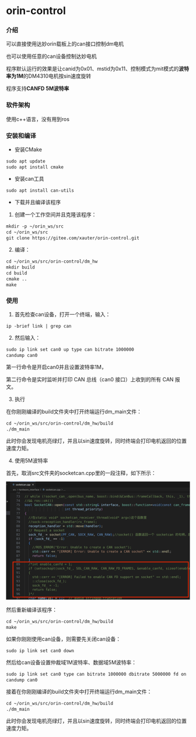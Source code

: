 # orin-control

### 介绍
可以直接使用达妙orin载板上的can接口控制dm电机

也可以使用任意的can设备控制达妙电机

程序默认运行的效果是让canid为0x01、mstid为0x11、控制模式为mit模式的**波特率为1M**的DM4310电机按sin速度旋转

程序支持**CANFD 5M波特率**

### 软件架构
使用c++语言，没有用到ros


### 安装和编译

- 安装CMake
```shell
sudo apt update
sudo apt install cmake
```
- 安装can工具
```shell
sudo apt install can-utils
```
- 下载并且编译该程序
1. 创建一个工作空间并且克隆该程序：
```shell
mkdir -p ~/orin_ws/src
cd ~/orin_ws/src
git clone https://gitee.com/xauter/orin-control.git
```
2. 编译：
```shell
cd ~/orin_ws/src/orin-control/dm_hw
mkdir build
cd build
cmake ..
make
```

### 使用

1. 首先检查can设备，打开一个终端，输入：
```shell
ip -brief link | grep can
```
2. 然后输入：
```shell
sudo ip link set can0 up type can bitrate 1000000
candump can0
```
第一行命令是开启can0并且设置波特率1M，

第二行命令是实时监听并打印 CAN 总线（can0 接口）上收到的所有 CAN 报文。

3. 执行

在你刚刚编译的build文件夹中打开终端运行dm_main文件：
```shell
cd ~/orin_ws/src/orin-control/dm_hw/build
./dm_main
```
此时你会发现电机亮绿灯，并且以sin速度旋转，同时终端会打印电机返回的位置速度力矩。

4. 使用5M波特率

首先，取消src文件夹的socketcan.cpp里的一段注释，如下所示：
 
<img src="./docs/can.png" width="850" height="auto">


然后重新编译该程序：
```shell
cd ~/orin_ws/src/orin-control/dm_hw/build
make
```

如果你刚刚使用can设备，则需要先关闭can设备：

```shell
sudo ip link set can0 down
```

然后给can设备设置仲裁域1M波特率、数据域5M波特率：

```shell
sudo ip link set can0 type can bitrate 1000000 dbitrate 5000000 fd on
candump can0
```

接着在你刚刚编译的build文件夹中打开终端运行dm_main文件：
```shell
cd ~/orin_ws/src/orin-control/dm_hw/build
./dm_main
```
此时你会发现电机亮绿灯，并且以sin速度旋转，同时终端会打印电机返回的位置速度力矩。


